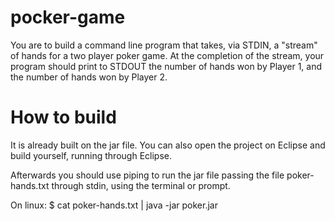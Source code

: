 # pocker-game

You are to build a command line program that takes, via STDIN, a "stream" of hands for a two player poker game. At the completion of the stream, your program should print to STDOUT the number of hands won by Player 1, and the number of hands won by Player 2.

# How to build
It is already built on the jar file. You can also open the project on Eclipse and build yourself, running through Eclipse.

Afterwards you should use piping to run the jar file passing the file poker-hands.txt through stdin, using the terminal or prompt.

On linux:
$ cat poker-hands.txt | java -jar poker.jar
